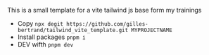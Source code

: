 This is a small template for a vite  tailwind js base form my trainings

- Copy ```npx degit https://github.com/gilles-bertrand/tailwind_vite_template.git MYPROJECTNAME```
- Install packages ```pnpm i```
- DEV wifth ```pnpm dev```